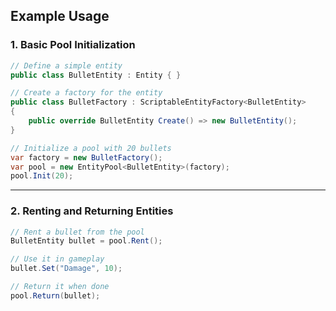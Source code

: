 
## Example Usage

### 1. Basic Pool Initialization
```csharp
// Define a simple entity
public class BulletEntity : Entity { }

// Create a factory for the entity
public class BulletFactory : ScriptableEntityFactory<BulletEntity>
{
    public override BulletEntity Create() => new BulletEntity();
}

// Initialize a pool with 20 bullets
var factory = new BulletFactory();
var pool = new EntityPool<BulletEntity>(factory);
pool.Init(20);
```
---

### 2. Renting and Returning Entities

```csharp
// Rent a bullet from the pool
BulletEntity bullet = pool.Rent();

// Use it in gameplay
bullet.Set("Damage", 10);

// Return it when done
pool.Return(bullet);
```
